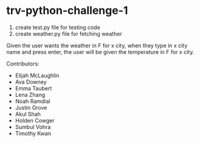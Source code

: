 # trv-python-challenge-1

1. create test.py file for testing code
1. create weather.py file for fetching weather

Given the user wants the weather in F for x city, when they type in x city name and press enter, the user will be given the temperature in F for x city.

Contributors:
- Elijah McLaughlin
- Ava Downey
- Emma Taubert
- Lena Zhang
- Noah Ramdial
- Justin Grove
- Akul Shah
- Holden Cowger
- Sumbul Vohra
- Timothy Kwan
